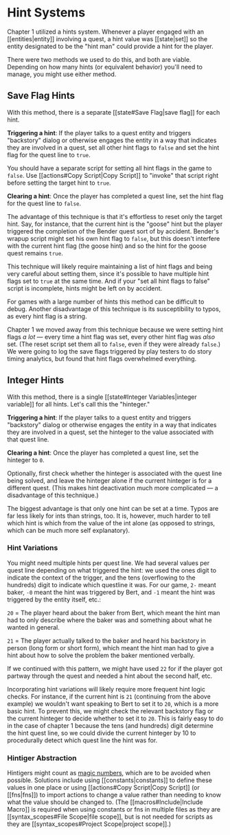 # Hint Systems

Chapter 1 utilized a hints system. Whenever a player engaged with an [[entities|entity]] involving a quest, a hint value was [[state|set]] so the entity designated to be the "hint man" could provide a hint for the player.

There were two methods we used to do this, and both are viable. Depending on how many hints (or equivalent behavior) you'll need to manage, you might use either method.

## Save Flag Hints

With this method, there is a separate [[state#Save Flag|save flag]] for each hint.

**Triggering a hint**: If the player talks to a quest entity and triggers "backstory" dialog or otherwise engages the entity in a way that indicates they are involved in a quest, set all other hint flags to `false` and set the hint flag for the quest line to `true`.

You should have a separate script for setting all hint flags in the game to `false`. Use [[actions#Copy Script|Copy Script]] to "invoke" that script right before setting the target hint to `true`.

**Clearing a hint**: Once the player has completed a quest line, set the hint flag for the quest line to `false`.

The advantage of this technique is that it's effortless to reset only the target hint. Say, for instance, that the current hint is the "goose" hint but the player triggered the completion of the Bender quest sort of by accident. Bender's wrapup script might set his own hint flag to `false`, but this doesn't interfere with the current hint flag (the goose hint) and so the hint for the goose quest remains `true`.

This technique will likely require maintaining a list of hint flags and being very careful about setting them, since it's possible to have multiple hint flags set to `true` at the same time. And if your "set all hint flags to false" script is incomplete, hints might be left on by accident.

For games with a large number of hints this method can be difficult to debug. Another disadvantage of this technique is its susceptibility to typos, as every hint flag is a string.

Chapter 1 we moved away from this technique because we were setting hint flags *a lot* — every time a hint flag was set, every other hint flag was *also* set. (The reset script set them all to `false`, even if they were already `false`.) We were going to log the save flags triggered by play testers to do story timing analytics, but found that hint flags overwhelmed everything.

## Integer Hints

With this method, there is a single [[state#Integer Variables|integer variable]] for all hints. Let's call this the "hinteger."

**Triggering a hint**: If the player talks to a quest entity and triggers "backstory" dialog or otherwise engages the entity in a way that indicates they are involved in a quest, set the hinteger to the value associated with that quest line.

**Clearing a hint**: Once the player has completed a quest line, set the hinteger to `0`.

Optionally, first check whether the hinteger is associated with the quest line being solved, and leave the hinteger alone if the current hinteger is for a different quest. (This makes hint deactivation much more complicated — a disadvantage of this technique.)

The biggest advantage is that only one hint can be set at a time. Typos are far less likely for ints than strings, too. It is, however, much harder to tell which hint is which from the value of the int alone (as opposed to strings, which can be much more self explanatory).

### Hint Variations

You might need multiple hints per quest line. We had several values per quest line depending on what triggered the hint: we used the ones digit to indicate the context of the trigger, and the tens (overflowing to the hundreds) digit to indicate which questline it was. For our game, `2-` meant baker, `-0` meant the hint was triggered by Bert, and `-1` meant the hint was triggered by the entity itself, etc.:

`20` = The player heard about the baker from Bert, which meant the hint man had to only describe where the baker was and something about what he wanted in general.

`21` = The player actually talked to the baker and heard his backstory in person (long form or short form), which meant the hint man had to give a hint about how to solve the problem the baker mentioned verbally.

If we continued with this pattern, we might have used `22` for if the player got partway through the quest and needed a hint about the second half, etc.

Incorporating hint variations will likely require more frequent hint logic checks. For instance, if the current hint is `21` (continuing from the above example) we wouldn't want speaking to Bert to set it to `20`, which is a more basic hint. To prevent this, we might check the relevant backstory flag or the current hinteger to decide whether to set it to `20`. This is fairly easy to do in the case of chapter 1 because the tens (and hundreds) digit determine the hint quest line, so we could divide the current hinteger by 10 to procedurally detect which quest line the hint was for.

### Hintiger Abstraction

Hintigers might count as [magic numbers](https://en.wikipedia.org/wiki/Magic_number_%28programming%29#Unnamed_numerical_constants), which are to be avoided when possible. Solutions include using [[constants|constants]] to define these values in one place or using [[actions#Copy Script|Copy Script]] (or [[fns|fns]]) to import actions to change a value rather than needing to know what the value should be changed to. (The [[macros#Include|Include Macro]] is required when using constants or fns in multiple files as they are [[syntax_scopes#File Scope|file scope]], but is not needed for scripts as they are [[syntax_scopes#Project Scope|project scope]].)
